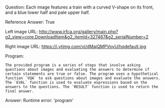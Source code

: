 Question: Each image features a train with a curved V-shape on its front, and a blue lower half and pale upper half.

Reference Answer: True

Left image URL: http://www.irfca.org/gallery/main.php?g2_view=core.DownloadItem&g2_itemId=327467&g2_serialNumber=2

Right image URL: https://i.ytimg.com/vi/dMajQMPVoyU/hqdefault.jpg

Program:

```
The provided program is a series of steps that involve asking questions about images and evaluating the answers to determine if certain statements are true or false. The program uses a hypothetical function `VQA` to ask questions about images and evaluate the answers. The `EVAL` function is used to evaluate expressions based on the answers to the questions. The `RESULT` function is used to return the final answer.
```
Answer: Runtime error: 'program'


